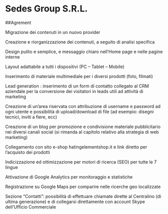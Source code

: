 # Sedes Group S.R.L.
##Agrement

Migrazione dei contenuti in un nuovo provider

Creazione e riorganizzazione dei contenuti, a seguito di analisi specifica

Design pulito e semplice, e messaggio chiaro nell’Home page e nelle pagine interne

Layout adattabile a tutti i dispositivi (PC – Tablet – Mobile)

Inserimento di materiale multimediale per i diversi prodotti (foto, filmati)

Lead generation : inserimento di un form di contatto collegato al CRM aziendale per la conversione dei visitatori in leads utili ad attività di marketing 

Creazione di un’area riservata con attribuzione di username e password ad ogni utente e possibilità di upload/download di file (ad esempio: disegni tecnici, inviti a fiere, ecc)

Creazione di un blog per promozione e condivisione materiale pubblicitario nei diversi canali social (si rimanda al capitolo relativo alla strategia di web marketing)

Collegamento con sito e-shop  hatingelementshop.it e link diretto per l’acquisto dei prodotti

Indicizzazione ed ottimizzazione per motori di ricerca (SEO) per tutte le 7 lingue

Attivazione di Google Analytics per monitoraggio e statistiche

Registrazione su Google Maps per comparire nelle ricerche geo localizzate

Sezione “Contatti”: possibilità di effettuare chiamate dirette al Centralino (di ultima generazione) e di collegarsi direttamente con account Skype dell’Ufficio Commerciale
